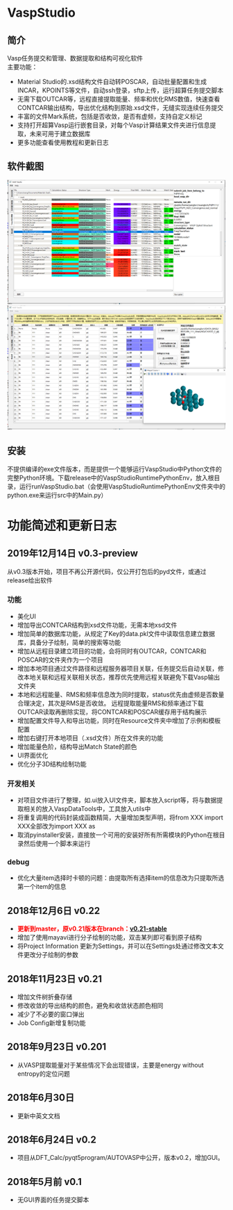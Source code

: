 # VaspStudio
## 简介
Vasp任务提交和管理、数据提取和结构可视化软件  
主要功能：  

- Material Studio的.xsd结构文件自动转POSCAR，自动批量配置和生成INCAR，KPOINTS等文件，自动ssh登录，sftp上传，运行超算任务提交脚本  
- 无需下载OUTCAR等，远程直接提取能量、频率和优化RMS数值，快速查看CONTCAR输出结构，导出优化结构到原始.xsd文件，无缝实现连续任务提交  
- 丰富的文件Mark系统，包括是否收敛，是否有虚频，支持自定义标记  
- 支持打开超算Vasp运行嵌套目录，对每个Vasp计算结果文件夹进行信息提取，未来可用于建立数据库
- 更多功能查看使用教程和更新日志


## 软件截图
![](./figs/r1.png)
![](./figs/r2.png)

## 安装
不提供编译的exe文件版本，而是提供一个能够运行VaspStudio中Python文件的完整Python环境。下载release中的VaspStudioRuntimePythonEnv，放入根目录，运行runVaspStudio.bat（会使用VaspStudioRuntimePythonEnv文件夹中的python.exe来运行src中的Main.py）

# 功能简述和更新日志 

## 2019年12月14日 v0.3-preview
从v0.3版本开始，项目不再公开源代码，仅公开打包后的pyd文件，或通过release给出软件
### 功能
- 美化UI
- 增加导出CONTCAR结构到xsd文件功能，无需本地xsd文件
- 增加简单的数据库功能，从规定了Key的data.pkl文件中读取信息建立数据库，具备分子绘制，简单的搜索等功能
- 增加从远程目录建立项目的功能，会将同时有OUTCAR，CONTCAR和POSCAR的文件夹作为一个项目
- 增加本地项目通过文件路径和远程服务器项目关联，任务提交后自动关联，修改本地关联和远程关联相关状态，推荐优先使用远程关联避免下载Vasp输出文件夹
- 本地和远程能量、RMS和频率信息改为同时提取，status优先由虚频是否数量合理决定，其次是RMS是否收敛。 远程提取能量RMS和频率通过下载OUTCAR读取再删除实现，将CONTCAR和POSCAR缓存用于结构展示
- 增加配置文件导入和导出功能，同时在Resource文件夹中增加了示例和模板配置
- 增加右键打开本地项目（.xsd文件）所在文件夹的功能
- 增加能量色阶，结构导出Match State的颜色
- UI界面优化
- 优化分子3D结构绘制功能
### 开发相关
- 对项目文件进行了整理，如.ui放入UI文件夹，脚本放入script等，将与数据提取相关的放入VaspDataTools中，工具放入utils中
- 将重复调用的代码封装成函数精简，大量增加类型声明，将from XXX import XXX全部改为import XXX as
- 取消pyinstaller安装，直接放一个可用的安装好所有所需模块的Python在根目录然后使用一个脚本来运行
### debug
- 优化大量item选择时卡顿的问题：由提取所有选择item的信息改为只提取所选第一个item的信息

## 2018年12月6日 v0.22
- <font color=red>**更新到master，原v0.21版本在branch：[v0.21-stable](https://github.com/B-C-WANG/VaspStudio/tree/v0.21-stable)**</font>
- 增加了使用mayavi进行分子绘制的功能，双击某列即可看到原子结构
- 将Project Information 更新为Settings，并可以在Settings处通过修改文本文件更改分子绘制的参数
## 2018年11月23日 v0.21
- 增加文件树折叠存储
- 修改收敛的导出结构的颜色，避免和收敛状态颜色相同
- 减少了不必要的窗口弹出
- Job Config新增复制功能
## 2018年9月23日 v0.201
- 从VASP提取能量对于某些情况下会出现错误，主要是energy without entropy的定位问题 
## 2018年6月30日
- 更新中英文文档
## 2018年6月24日 v0.2
- 项目从DFT_Calc/pyqt5program/AUTOVASP中公开，版本v0.2，增加GUI。
## 2018年5月前 v0.1
- 无GUI界面的任务提交脚本
